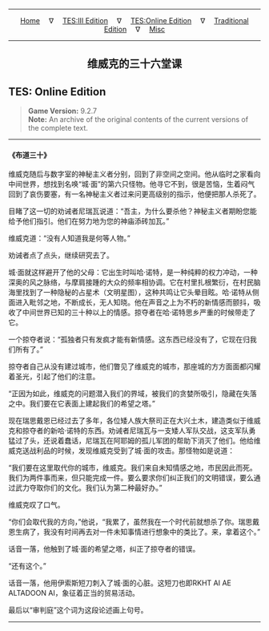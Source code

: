 
---

<!-- Jekyll Page Links -->

<center>
<a href="../../../../index.html">Home</a>
&emsp;&nabla;&emsp;
<a href="../../../index-tes3.html">TES:III Edition</a>
&emsp;&nabla;&emsp;
<a href="../../../index-teso.html">TES:Online Edition</a>
&emsp;&nabla;&emsp;
<a href="../../../index-traditional.html">Traditional Edition</a>
&emsp;&nabla;&emsp;
<a href="../../../index-misc.html">Misc</a>
</center>

<!-- Markdown Body Below: -->

---

<center>
<h2><span style="font-family:SimSun">维威克的三十六堂课</span></h2>
</center>

## TES: Online Edition

> __Game Version:__ 9.2.7\
> __Note:__ An archive of the original contents of the current versions of the complete text.

---

#### 《布道三十》

维威克随后与数字室的神秘主义者分别，回到了非空间之空间。他从临时之家看向中间世界，想找到名唤“城·面”的第六只怪物。他寻它不到，很是苦恼，生着闷气回到了哀伤要塞，有一名神秘主义者过来问更高级别的指示，他便把那人杀死了。

目睹了这一切的劝诫者尼瑞瓦说道：“吾主，为什么要杀他？神秘主义者期盼您能给予他们指引。他们在努力地为您的神庙添砖加瓦。”

维威克道：“没有人知道我是何等人物。”

劝诫者点了点头，继续研究去了。

城·面就这样避开了他的父母：它出生时叫哈·诺特，是一种纯粹的权力冲动，一种深奥的风之脉络，与摩肩接踵的大众的频率相协调。它在村里扎根繁衍，在村民脑海里找到了一种隐秘的占星术（文明星图），这种共鸣让它头晕目眩。哈·诺特从侧面进入毗邻之地，不断成长，无人知晓。他在声音之上为不朽的新情感而颤抖，吸收了中间世界已知的三十种以上的情感。掠夺者在哈·诺特思乡严重的时候带走了它。

一个掠夺者说：“孤独者只有发疯才能有新情感。这东西已经没有了，它现在归我们所有了。”

掠夺者自己从没有建过城市，他们瞥见了维威克的城市，那座城的方方面面都闪耀着圣光，引起了他们的注意。

“正因为如此，维威克的问题潜入我们的界域，被我们的贪婪所吸引，隐藏在失落之中。我们要在它表面上建起我们的希望之塔。”

现在瑞思戴恩已经过去了多年，各位矮人族大祭司正在大兴土木，建造类似于维威克和掠夺者的新哈·诺特的东西。劝诫者尼瑞瓦与一支矮人军队交战，这支军队勇猛过了头，还说着蠢话，尼瑞瓦在阿耶姆的孤儿军团的帮助下消灭了他们。他给维威克送战利品的时候，发现维威克受到了城·面的攻击。那怪物如是说道：

“我们要在这里取代你的城市，维威克。我们来自未知情感之地，市民因此而死。我们为两件事而来，但只能完成一件。要么要求你们纠正我们的文明错误，要么通过武力夺取你们的文化。我们认为第二种最好办。”

维威克叹了口气。

“你们会取代我的方向，”他说，“我累了，虽然我在一个时代前就想杀了你。瑞思戴恩生病了，我没有时间再去对一件未知事情进行想象中的类比了。来，拿着这个。”

话音一落，他触到了城·面的希望之塔，纠正了掠夺者的错误。

“还有这个。”

话音一落，他用伊索斯短刀刺入了城·面的心脏。这短刀也即RKHT AI AE ALTADOON AI，象征着正当的贸易活动。

最后以“审判庭”这个词为这段论述画上句号。

---
